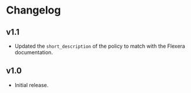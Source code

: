 # Changelog

## v1.1

- Updated the `short_description` of the policy to match with the Flexera documentation.

## v1.0

- Initial release.
